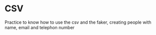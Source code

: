 # CSV
Practice to know how to use the csv and the faker, creating people with name, email and telephon number
